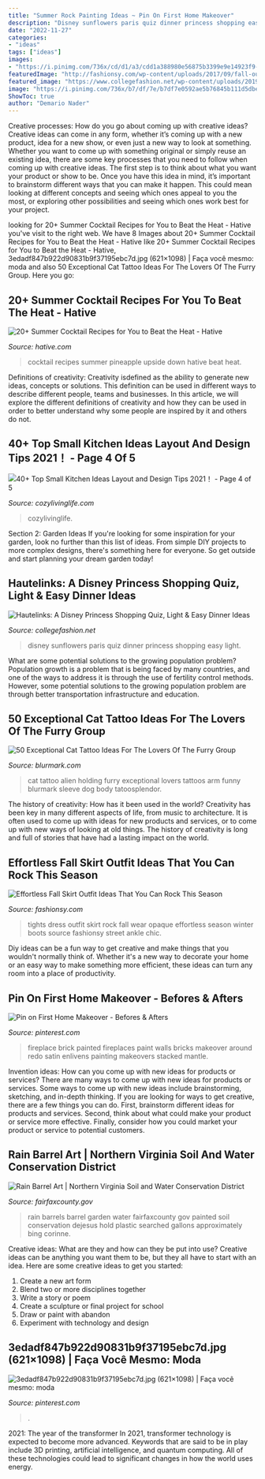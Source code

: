 ```yaml
---
title: "Summer Rock Painting Ideas ~ Pin On First Home Makeover"
description: "Disney sunflowers paris quiz dinner princess shopping easy light"
date: "2022-11-27"
categories:
- "ideas"
tags: ["ideas"]
images:
- "https://i.pinimg.com/736x/cd/d1/a3/cdd1a388980e56875b3399e9e14923f9--black-brick-fireplace-fireplace-redo.jpg"
featuredImage: "http://fashionsy.com/wp-content/uploads/2017/09/fall-outfit-8.jpg"
featured_image: "https://www.collegefashion.net/wp-content/uploads/2019/03/sunflowers.jpg"
image: "https://i.pinimg.com/736x/b7/df/7e/b7df7e0592ae5b76845b111d5dbe5d19.jpg"
ShowToc: true
author: "Demario Nader"
---
```



Creative processes: How do you go about coming up with creative ideas?
Creative ideas can come in any form, whether it’s coming up with a new product, idea for a new show, or even just a new way to look at something. Whether you want to come up with something original or simply reuse an existing idea, there are some key processes that you need to follow when coming up with creative ideas. 
The first step is to think about what you want your product or show to be. Once you have this idea in mind, it’s important to brainstorm different ways that you can make it happen. This could mean looking at different concepts and seeing which ones appeal to you the most, or exploring other possibilities and seeing which ones work best for your project.

	

		
looking for 20+ Summer Cocktail Recipes for You to Beat the Heat - Hative you've visit to the right web. We have 8 Images about 20+ Summer Cocktail Recipes for You to Beat the Heat - Hative like 20+ Summer Cocktail Recipes for You to Beat the Heat - Hative, 3edadf847b922d90831b9f37195ebc7d.jpg (621×1098) | Faça você mesmo: moda and also 50 Exceptional Cat Tattoo Ideas For The Lovers Of The Furry Group. Here you go:
		
    
## 20+ Summer Cocktail Recipes For You To Beat The Heat - Hative

<img loading=lazy src="https://hative.com/wp-content/uploads/2015/05/summer-cocktail-recipes/17-summer-cocktail-recipes.jpg" onerror="this.onerror=null;this.src='https://tse4.mm.bing.net/th?id=OIP.jgSUKWj-Qq56pqQ1evJRwgHaL_&amp;pid=15.1';" alt="20+ Summer Cocktail Recipes for You to Beat the Heat - Hative">

_Source: hative.com_

>cocktail recipes summer pineapple upside down hative beat heat. 

	

Definitions of creativity:
Creativity isdefined as the ability to generate new ideas, concepts or solutions. This definition can be used in different ways to describe different people, teams and businesses. In this article, we will explore the different definitions of creativity and how they can be used in order to better understand why some people are inspired by it and others do not.

    
## 40+ Top Small Kitchen Ideas Layout And Design Tips 2021！ - Page 4 Of 5

<img loading=lazy src="https://cozylivinglife.com/wp-content/uploads/2021/05/11-10-768x1152.jpg" onerror="this.onerror=null;this.src='https://tse4.mm.bing.net/th?id=OIP.fOL-3wnvQvFu6zXml5FUFAHaLH&amp;pid=15.1';" alt="40+ Top Small Kitchen Ideas Layout and Design Tips 2021！ - Page 4 of 5">

_Source: cozylivinglife.com_

>cozylivinglife. 

	

Section 2: Garden Ideas
If you're looking for some inspiration for your garden, look no further than this list of ideas. From simple DIY projects to more complex designs, there's something here for everyone. So get outside and start planning your dream garden today!

    
## Hautelinks: A Disney Princess Shopping Quiz, Light &amp; Easy Dinner Ideas

<img loading=lazy src="https://www.collegefashion.net/wp-content/uploads/2019/03/sunflowers.jpg" onerror="this.onerror=null;this.src='https://tse1.mm.bing.net/th?id=OIP.iQ8Nno6_nWoruYwYy3cnugHaKn&amp;pid=15.1';" alt="Hautelinks: A Disney Princess Shopping Quiz, Light &amp; Easy Dinner Ideas">

_Source: collegefashion.net_

>disney sunflowers paris quiz dinner princess shopping easy light. 

	

What are some potential solutions to the growing population problem?
Population growth is a problem that is being faced by many countries, and one of the ways to address it is through the use of fertility control methods. However, some potential solutions to the growing population problem are through better transportation infrastructure and education.

    
## 50 Exceptional Cat Tattoo Ideas For The Lovers Of The Furry Group

<img loading=lazy src="https://www.blurmark.com/wp-content/uploads/2017/06/Alien-Holding-Cat-Inked-On-Arm.jpg" onerror="this.onerror=null;this.src='https://tse1.mm.bing.net/th?id=OIP.AO8wZtFeM1hHnt1z_E-zoAHaJ4&amp;pid=15.1';" alt="50 Exceptional Cat Tattoo Ideas For The Lovers Of The Furry Group">

_Source: blurmark.com_

>cat tattoo alien holding furry exceptional lovers tattoos arm funny blurmark sleeve dog body tatoosplendor. 

	

The history of creativity: How has it been used in the world?
Creativity has been key in many different aspects of life, from music to architecture. It is often used to come up with ideas for new products and services, or to come up with new ways of looking at old things. The history of creativity is long and full of stories that have had a lasting impact on the world.

    
## Effortless Fall Skirt Outfit Ideas That You Can Rock This Season

<img loading=lazy src="http://fashionsy.com/wp-content/uploads/2017/09/fall-outfit-8.jpg" onerror="this.onerror=null;this.src='https://tse1.mm.bing.net/th?id=OIP.yzUodEA6iHXYKRrYL8wp5QHaLH&amp;pid=15.1';" alt="Effortless Fall Skirt Outfit Ideas That You Can Rock This Season">

_Source: fashionsy.com_

>tights dress outfit skirt rock fall wear opaque effortless season winter boots source fashionsy street ankle chic. 

	

Diy ideas can be a fun way to get creative and make things that you wouldn't normally think of. Whether it's a new way to decorate your home or an easy way to make something more efficient, these ideas can turn any room into a place of productivity.

    
## Pin On First Home Makeover - Befores &amp; Afters

<img loading=lazy src="https://i.pinimg.com/736x/cd/d1/a3/cdd1a388980e56875b3399e9e14923f9--black-brick-fireplace-fireplace-redo.jpg" onerror="this.onerror=null;this.src='https://tse4.mm.bing.net/th?id=OIP.d6XyClbctIr2h4yp8OhyJAHaJ3&amp;pid=15.1';" alt="Pin on First Home Makeover - Befores &amp; Afters">

_Source: pinterest.com_

>fireplace brick painted fireplaces paint walls bricks makeover around redo satin enlivens painting makeovers stacked mantle. 

	

Invention ideas: How can you come up with new ideas for products or services?
There are many ways to come up with new ideas for products or services. Some ways to come up with new ideas include brainstorming, sketching, and in-depth thinking. If you are looking for ways to get creative, there are a few things you can do. First, brainstorm different ideas for products and services. Second, think about what could make your product or service more effective. Finally, consider how you could market your product or service to potential customers.

    
## Rain Barrel Art | Northern Virginia Soil And Water Conservation District

<img loading=lazy src="https://www.fairfaxcounty.gov/soil-water-conservation/sites/soil-water-conservation/files/Assets/images/rb/2015/dejesus.jpg" onerror="this.onerror=null;this.src='https://tse1.mm.bing.net/th?id=OIP.qBci5yVcxSYflO9Hdn9gBgHaJ4&amp;pid=15.1';" alt="Rain Barrel Art | Northern Virginia Soil and Water Conservation District">

_Source: fairfaxcounty.gov_

>rain barrels barrel garden water fairfaxcounty gov painted soil conservation dejesus hold plastic searched gallons approximately bing corinne. 

	

Creative ideas: What are they and how can they be put into use?
Creative ideas can be anything you want them to be, but they all have to start with an idea. Here are some creative ideas to get you started: 
1. Create a new art form 
2. Blend two or more disciplines together 
3. Write a story or poem 
4. Create a sculpture or final project for school 
5. Draw or paint with abandon 
6. Experiment with technology and design 

    
## 3edadf847b922d90831b9f37195ebc7d.jpg (621×1098) | Faça Você Mesmo: Moda

<img loading=lazy src="https://i.pinimg.com/736x/b7/df/7e/b7df7e0592ae5b76845b111d5dbe5d19.jpg" onerror="this.onerror=null;this.src='https://tse3.mm.bing.net/th?id=OIP.rWUWfDJkqNv-XlhBIu8oXgHaNG&amp;pid=15.1';" alt="3edadf847b922d90831b9f37195ebc7d.jpg (621×1098) | Faça você mesmo: moda">

_Source: pinterest.com_

>. 

	

2021: The year of the transformer
In 2021, transformer technology is expected to become more advanced. Keywords that are said to be in play include 3D printing, artificial intelligence, and quantum computing. All of these technologies could lead to significant changes in how the world uses energy.

